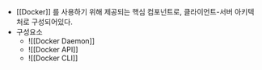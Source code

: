 - [[Docker]] 를 사용하기 위해 제공되는 핵심 컴포넌트로, 클라이언트-서버 아키텍처로 구성되어있다.
- 구성요소
	- ![[Docker Daemon]]
	- ![[Docker API]]
	- ![[Docker CLI]]